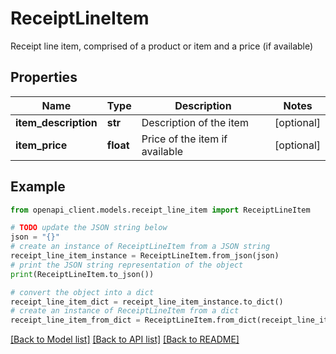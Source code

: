# ReceiptLineItem

Receipt line item, comprised of a product or item and a price (if available)

## Properties

Name | Type | Description | Notes
------------ | ------------- | ------------- | -------------
**item_description** | **str** | Description of the item | [optional] 
**item_price** | **float** | Price of the item if available | [optional] 

## Example

```python
from openapi_client.models.receipt_line_item import ReceiptLineItem

# TODO update the JSON string below
json = "{}"
# create an instance of ReceiptLineItem from a JSON string
receipt_line_item_instance = ReceiptLineItem.from_json(json)
# print the JSON string representation of the object
print(ReceiptLineItem.to_json())

# convert the object into a dict
receipt_line_item_dict = receipt_line_item_instance.to_dict()
# create an instance of ReceiptLineItem from a dict
receipt_line_item_from_dict = ReceiptLineItem.from_dict(receipt_line_item_dict)
```
[[Back to Model list]](../README.md#documentation-for-models) [[Back to API list]](../README.md#documentation-for-api-endpoints) [[Back to README]](../README.md)


